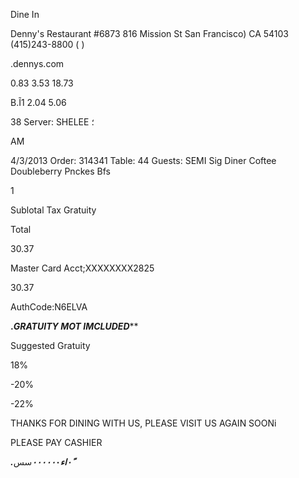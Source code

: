 Dine In

Denny's Restaurant #6873
816 Mission St
San Francisco) CA 54103
(415)243-8800
( )

.dennys.com

0.83
3.53
18.73

B.Ĩ1
2.04
5.06

38
Server: SHELEE ؛

AM

4/3/2013
Order:  314341
Table:  44  Guests:
SEMI
Sig  Diner  Coftee
Doubleberry  Pnckes  Bfs

1

Sublotal
Tax
Gratuity

Total

30.37

Master  Card
Acct;XXXXXXXX2825

30.37

AuthCode:N6ELVA

****.*GRATUITY  MOT  IMCLUDED*******

Suggested  Gratuity

18%

-20%

-22%

THANKS  FOR  DINING  WITH  US,
PLEASE  VISIT  US  AGAIN  SOONi

PLEASE  PAY  CASHIER

******.*٠ًا*ء٠*٠*٠*٠٠*٠**سس

